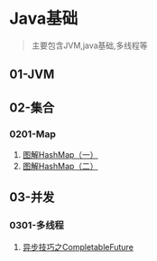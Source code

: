 # Java基础
 > 主要包含JVM,java基础,多线程等

## 01-JVM

## 02-集合
### 0201-Map
   1. [图解HashMap（一）](https://juejin.im/post/5e7b47acf265da573d61cff5)
   2. [图解HashMap（二）](https://juejin.im/post/5e7b48c46fb9a07cdb469e66)

## 03-并发
### 0301-多线程
1. [异步技巧之CompletableFuture](https://juejin.im/post/5e7abaaae51d452716052f86)
   
   

## 
